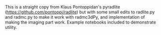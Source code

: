 This is a straight copy from Klaus Pontoppidan's pyradlite (https://github.com/pontoppi/radlite) but with some small edits to radlite.py and radmc.py to make it work with radmc3dPy, and implementation of making the imaging part work. Example notebooks included to demonstrate utility.
